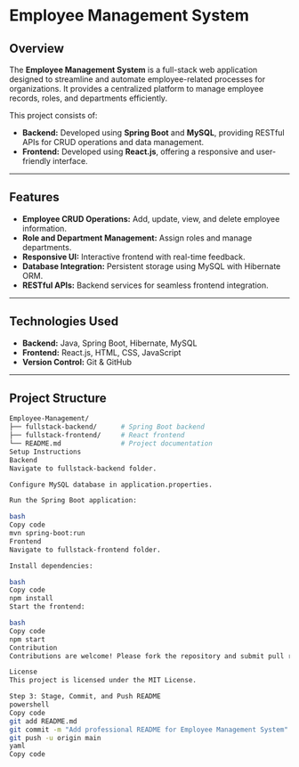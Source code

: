 # Employee Management System

## Overview
The **Employee Management System** is a full-stack web application designed to streamline and automate employee-related processes for organizations. It provides a centralized platform to manage employee records, roles, and departments efficiently.

This project consists of:
- **Backend:** Developed using **Spring Boot** and **MySQL**, providing RESTful APIs for CRUD operations and data management.
- **Frontend:** Developed using **React.js**, offering a responsive and user-friendly interface.

---

## Features
- **Employee CRUD Operations:** Add, update, view, and delete employee information.
- **Role and Department Management:** Assign roles and manage departments.
- **Responsive UI:** Interactive frontend with real-time feedback.
- **Database Integration:** Persistent storage using MySQL with Hibernate ORM.
- **RESTful APIs:** Backend services for seamless frontend integration.

---

## Technologies Used
- **Backend:** Java, Spring Boot, Hibernate, MySQL  
- **Frontend:** React.js, HTML, CSS, JavaScript  
- **Version Control:** Git & GitHub  

---

## Project Structure
```bash
Employee-Management/
├── fullstack-backend/      # Spring Boot backend
├── fullstack-frontend/     # React frontend
└── README.md               # Project documentation
Setup Instructions
Backend
Navigate to fullstack-backend folder.

Configure MySQL database in application.properties.

Run the Spring Boot application:

bash
Copy code
mvn spring-boot:run
Frontend
Navigate to fullstack-frontend folder.

Install dependencies:

bash
Copy code
npm install
Start the frontend:

bash
Copy code
npm start
Contribution
Contributions are welcome! Please fork the repository and submit pull requests for improvements or bug fixes.

License
This project is licensed under the MIT License.

Step 3: Stage, Commit, and Push README
powershell
Copy code
git add README.md
git commit -m "Add professional README for Employee Management System"
git push -u origin main
yaml
Copy code
